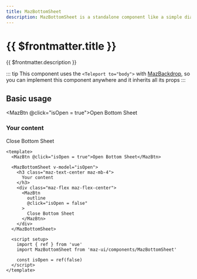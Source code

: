 ```yaml
---
title: MazBottomSheet
description: MazBottomSheet is a standalone component like a simple dialog but at the bottom of screen
---
```


# {{ $frontmatter.title }}

{{ $frontmatter.description }}

<!--@include: ./../.vitepress/mixins/getting-started.md-->

::: tip
This component uses the `<Teleport to="body">` with [MazBackdrop](./maz-backdrop.md), so you can implement this component anywhere and it inherits all its props
:::

## Basic usage

<MazBtn @click="isOpen = true">Open Bottom Sheet</MazBtn>

<MazBottomSheet v-model="isOpen">
  <h3 class="maz-text-center maz-mb-4">
    Your content
  </h3>
  <div class="maz-flex maz-flex-center">
    <MazBtn
      outline
      @click="isOpen = false"
    >
      Close Bottom Sheet
    </MazBtn>
  </div>
</MazBottomSheet>

<script setup>
  import { ref } from 'vue'
  const isOpen = ref(false)
</script>

```vue
<template>
  <MazBtn @click="isOpen = true">Open Bottom Sheet</MazBtn>

  <MazBottomSheet v-model="isOpen">
    <h3 class="maz-text-center maz-mb-4">
      Your content
    </h3>
    <div class="maz-flex maz-flex-center">
      <MazBtn
        outline
        @click="isOpen = false"
      >
        Close Bottom Sheet
      </MazBtn>
    </div>
  </MazBottomSheet>

  <script setup>
    import { ref } from 'vue'
    import MazBottomSheet from 'maz-ui/components/MazBottomSheet'

    const isOpen = ref(false)
  </script>
</template>
```

<!--@include: ./../.vitepress/generated-docs/maz-bottom-sheet.doc.md-->
